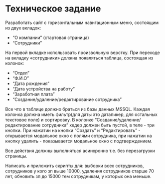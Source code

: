# Техническое задание

Разработать сайт с горизонтальным навигационным меню, состоящим из двух вкладок:
-	“О компании” (стартовая страница)
-	“Сотрудники”

На первой вкладке использовать произвольную верстку. При переходе на вкладку «сотрудники» должна появляться таблица, состоящая из колонок:
-	“Отдел”
-	“Ф.И.О”
-	“Дата рождения”
-	“Дата устройства на работу”
-	“Заработная плата”
-	“Создание/удаление/редактирование сотрудника”
  
Все что в таблице должно браться из базы данных MSSQL. Каждая колонка должна иметь фильтр(для даты это датапикер, для остальных текстовое поле) и сортировку.
В колонке “Создание/удаление/редактирование сотрудника” хедер должен быть пустой, в теле - три кнопки. При нажатии на кнопки “Создать” и “Редактировать” - открывается модальное окно с полями сотрудника, при нажатии на кнопку удалить - показывается модальное окно с подтверждением.

Все действия должны выполняться асинхронно т.е. без перезагрузки страницы.

Написать и приложить скрипты для: выборки всех сотрудников, сотрудников у кого зп выше 10000, удаления сотрудников старше 70 лет, обновить зп до 15000  тем сотрудникам, у которых она меньше.
